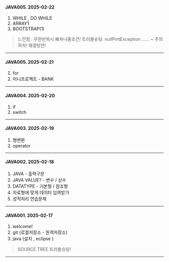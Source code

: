 


#### JAVA005. 2025-02-22  
 1.  WHILE , DO WHILE
 2.  ARRAY1
 3.  BOOTSTRAP(1)

> 느낀점 :  무한반복시  빠져나올조건!
> 트러블슈팅: nullPintException   ......  ~ 주의하자! 해결방안!  


---




#### JAVA005. 2025-02-21  
 1.  for
 2.  미니프로젝트 - BANK 
    

---





#### JAVA004. 2025-02-20    
 1. if
 2. switch 
    

---




#### JAVA003. 2025-02-19    
 1. 형변환
 2. operator 
    

---


#### JAVA002. 2025-02-18    
 1. JAVA - 출력구문
 2. JAVA VALUE?  - 변수 / 상수
 3. DATATYPE - 기본형 / 참조형
 4. 자료형에 맞게 데이터 입력받기
 5. 성적처리 연습문제
    

---

#### JAVA001. 2025-02-17    
 1. welcome!
 2. git (로컬저장소 - 원격저장소)
 3. java (설치 , eclipse )

> SOURCE TREE  트러블슈팅!


 ---

 
 
